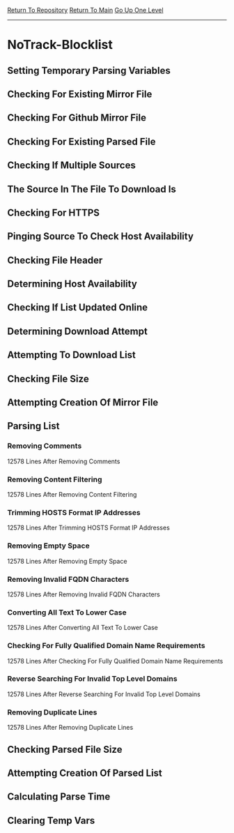 [Return To Repository](https://github.com/deathbybandaid/piholeparser/)
[Return To Main](https://github.com/deathbybandaid/piholeparser/blob/master/RecentRunLogs/Mainlog.md)
[Go Up One Level](https://github.com/deathbybandaid/piholeparser/blob/master/RecentRunLogs/TopLevelScripts/30-Processing-Blacklists.md)
____________________________________
# NoTrack-Blocklist
## Setting Temporary Parsing Variables
## Checking For Existing Mirror File
## Checking For Github Mirror File
## Checking For Existing Parsed File
## Checking If Multiple Sources
## The Source In The File To Download Is
## Checking For HTTPS
## Pinging Source To Check Host Availability
## Checking File Header
## Determining Host Availability
## Checking If List Updated Online
## Determining Download Attempt
## Attempting To Download List
## Checking File Size
## Attempting Creation Of Mirror File
## Parsing List
### Removing Comments
12578 Lines After Removing Comments
### Removing Content Filtering
12578 Lines After Removing Content Filtering
### Trimming HOSTS Format IP Addresses
12578 Lines After Trimming HOSTS Format IP Addresses
### Removing Empty Space
12578 Lines After Removing Empty Space
### Removing Invalid FQDN Characters
12578 Lines After Removing Invalid FQDN Characters
### Converting All Text To Lower Case
12578 Lines After Converting All Text To Lower Case
### Checking For Fully Qualified Domain Name Requirements
12578 Lines After Checking For Fully Qualified Domain Name Requirements
### Reverse Searching For Invalid Top Level Domains
12578 Lines After Reverse Searching For Invalid Top Level Domains
### Removing Duplicate Lines
12578 Lines After Removing Duplicate Lines
## Checking Parsed File Size
## Attempting Creation Of Parsed List
## Calculating Parse Time
## Clearing Temp Vars
